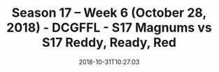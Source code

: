 ---
title: Season 17 – Week 6 (October 28, 2018) - DCGFFL - S17 Magnums vs S17 Reddy,
  Ready, Red
teams-score:
- team: _teams/s17-gold.md
  score: 26
- team: _teams/s17-red.md
  score: 19
mvp: D. Wilson (Gold), M. Summerside (Red)
game-ball: F. Herrera (Gold), D. Pillate (Red)
sportsperson: A. Gordon (Gold), E. Green (Red)
season: 17
week: 6
date: '2018-10-31T10:27:03'
pageid: season-17-week-6-october-28-2018-6692-vs-6704
---